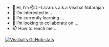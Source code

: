- 👋 Hi, I’m @Dr-Lazarus a.k.a Visshal Natarajan 
- 👀 I’m interested in ...
- 🌱 I’m currently learning ...
- 💞️ I’m looking to collaborate on ...
- 📫 How to reach me ...

[![Visshal's GitHub stats](https://github-readme-stats.vercel.app/api?username=Dr-Lazarus)](https://github.com/anuraghazra/github-readme-stats)
<!---
Dr-Lazarus/Dr-Lazarus is a ✨ special ✨ repository because its `README.md` (this file) appears on your GitHub profile.
You can click the Preview link to take a look at your changes.
---
